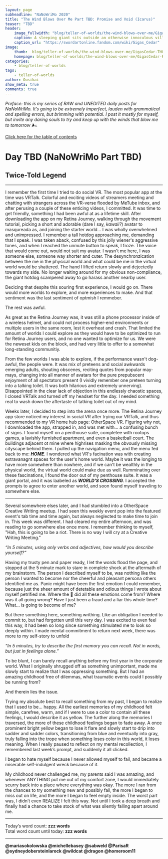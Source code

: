 ```yaml
---
layout: page
subheadline: "NaNoWriMo 2020"
title: "The Wind Blows Over Me Part TBD: Promise and Void (Icarus)"
teaser: "TBD"
header:
    image_fullwidth: "blog/teller-of-worlds/the-wind-blows-over-me/GigasCedar-HEAD.jpg"
    caption: A sleeping giant sits outside an otherwise innoculous village at the outskirts of the virtual realm...
    caption_url: "https://swordartonline.fandom.com/wiki/Gigas_Cedar"
image:
    thumb:  blog/teller-of-worlds/the-wind-blows-over-me/GigasCedar-THUMB.png
    homepage: blog/teller-of-worlds/the-wind-blows-over-me/GigasCedar-RAW.png
categories:
    - blog/teller-of-worlds
tags:   
    - teller-of-worlds
author: Ousikai
show_meta: true
comments: true
---
```

*Preface: this is my series of RAW and UNEDITED daily posts for NaNoWriMo. It’s going to be extremely imperfect, lauden with grammatical and spelling errors, but brimming with potential. I post it mostly for myself, but invite any daring souls to try and keep up with the winds that blow me to tomorrow :wind_face:.*

[Click here for the table of contents]({{site.url}}{{site.baseurl}}/blog/teller-of-worlds/the-wind-blows-over-me-table-of-contents) <br/>

# Day TBD (NaNoWriMo Part TBD)     
## Twice-Told Legend

---

I remember the first time I tried to do social VR. The most popular app at the time was VRTalk. Colorful and exciting videos of streamers meeting and chatting with strangers across the VR-verse flooded by MeTube inbox, and after perusing a couple of these enticing videos, I committed. It was time to get friendly, something I had been awful at as a lifetime skill. After downloading the app on my Retina Journey, walking through the movement tutorial, picking a short and adorable (dare I say, *kawaii?*) avatar to masqureada as, and joining the starter world... I was wholly overwhelmed and unimpressed. I remember a tall hotdog approaching me, demanding that I speak. I was taken aback, confused by this jolly wiener's aggressive tones, and when I reached the unmute button to speak, I froze. The voice that would come out, would not suit my avatar. I wasn't me here, I was someone else, someone way shorter and cuter. The desynchronzication between the me in the physical world and what could be me in the virtual world would be shattered. The hand I lifted return slowly and dejectedly towards my side. No longer waiting around for my obvious non-compliance, the giant hotdog scampered away to go harass another  nearby user.

Decicing that despite this souring first experience, I would go on. There would more worlds to explore, and more experiences to make. And that sentiment was the last sentiment of optmish I remmeber. 

The rest was awful.

As great as the Retina Journey was, it was still a phone processor inside of a wireless helmet, and could not process higher-end environments or multiple users in the same room, lest it overheat and crash. That limited the amount of worlds I could explore as they would have to be optimized to run for Retina Journey users, and no one wanted to optimize for us. We were the neweset kids on the block, and had very little to offer to a somewhat long-standing communitiy.

From the few worlds I was able to explore, if the performance wasn't dog-awful, the people were. It was mix of preteens and social awkwards emerging adults, shouting obscenes, reciting quotes from popular may-mays, changing into all manner of avatars for the pure prepubscent enjoyment of all spectators present (I vividly remember one preteen turning into a talking toilet. It was both hilarious and extremely unnerving). Disappointed in the clear lack of objection in this endlessly chaostic spaces, I closed VRTalk and turned off my headset for the day. I needed something real to wash down the aftertaste of tatking toilet out of my mind.

Weeks later, I decided to step into the arena once more. The Retina Journey app store noticed my interest in social VR after trying our VRTalk, and thus recommended to my VR home hub page: OtherSpace VR. Figuring why not, I downloaded the app, strapped in, and was met with... a confusing bunch of signs. I found myself on a penthouse suite, completee with rootops games, a lavishly furnished apartment, and even a basketball court. The buildings adjacent ot mine where highrises masking the obvously missing cityscape behind them. I pulled up the navigation menu, and the menu fed back to me: ***HOME***. I wondered what VR's facination was with creating extravanagnt spaces for the user's home world. Maybe it was the longing to have more somewhere than nowhere, and if we can't be wealthly in the physical world, the virtual world could make due as well. Rumminating over these fascinations, I found the door out of my penthouse suite. It was a giant portal, and it was laabeled as ***WORLD'S CROSSING***. I accepted the prompts to agree to enter another world, and soon found myself traveling to somewhere else.

---

Several somewhere elses later, and I had stumbled into a OtherSpace Creative Writing meetup. I had seen this weekly event pop into the featured event's tab time and time again, but always neglected to make time to join in. This week was different. I had cleared my entire afternoon, and was reading to go somwhere else once more. I remember thinking to myself, "Hah, this is going to be a riot. There is no way I will cry at a Creative Writing Meeting."

*“In 5 minutes, using only verbs and adjectives, how would you describe yourself?”*

Having my trusty pen and paper ready, I let the words flood the page, and stopped at the 5 minute mark to stare in complete shock at the aftermath of my brainstorm. The person I described myself to be, was nothing like the person I wanted to become nor the cheerful and pleasant persona others identified me as. Panic might have been the first emotion I could remember, because just the sheer amount of detetable and odious things I wrote about myself petrified me. Where the :dolphin: did all these emotions come from? Where was it all going wrong? Have I just been a fraud and a liar this whole time? What… is going to become of me?

But there something here, something writhing. Like an obligation I needed to commit to, but had forgotten until this very day. I was excited to even feel this way, it had been so long since something stimulated me to look so deeply within. I made mental commitment to return next week, there was more to my self-story to unfold


*“In 5 minutes, try to describe the first memory you can recall. Not in words, but just in feelings alone.”*

To be blunt, I can barely recall anything before my first year in the corporate world. What I originally shrugged off as something unimportant, made me slowly start to realize that I was oppressing something. But I had an amazing childhood free of dilemmas, what traumatic events could I possibly be running from?

And therein lies the issue.

Trying my absolute best to recall something from my past, I began to realize that I used to be… happy. All the earliest memories of my childhood felt simple, carefree, warm, and if I were to use a color to contain all these feelings, I would describe it as yellow. The further along the memories I traversed, the more of these childhood feelings began to fade away. A once prominent bright yellow began to lose it flare and slowly start to drip into sadder and sadder colors, transitioning from blue and eventually into gray, truly falling into the trope when something loses color in this world, it loses meaning. When I really paused to reflect on my mental recollection, I remembered last week’s prompt, and suddenly it all clicked.

I began to hate myself because I never allowed myself to fail, and became a miserable self-indulgent wreck because of it.

My childhood never challenged me, my parents said I was amazing, and whenever ANYTHING put me out of my comfort zone, I would immediately scurry back into a place where everything was okay. The more I ran from the chances to try something new and possibly fail, the more I began to miss out on life, and the more I began to feel empty inside. The worst part was, I didn’t even REALIZE I felt this way. Not until I took a deep breath and finally had a chance to take stock of what was silently falling apart around me.


---

Today’s word count: **zzz words** <br/>
Total word count until today: **zzz words** <br/>

-----

**@mariasokolowska @michellebasey @sabweld @ParisaR @sydneydobersteinlarock @wildcat @dragon @homeroom11**